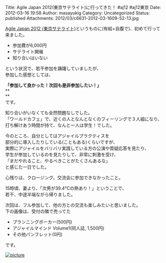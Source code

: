 Title: Agile Japan 2012(東京サテライト)に行ってきた！ #aj12 #aj12東京
Date: 2012-03-16 19:58
Author: masayukig
Category: Uncategorized
Status: published
Attachments: 2012/03/c6631-2012-03-1609-52-13.jpg

[Agile Japan 2012
(東京サテライト)](http://www.agilejapan.org/tokyosatellite/)というものに(有給+自腹で)、初めて行って来ました。

-   参加費が6,000円
-   サテライト開催
-   知り合いはいない

という状況で、若干参加を躊躇していましたが、  
参加した感想としては、

**「参加して良かった！次回も是非参加したい！」**  
**  
**  
です。

知り合いがいなくても全然問題なしでした。  
「ワールドカフェ」で、近くの人となんとなくのフィーリングで３人組になり、  
打ち解けあう時間が持て、なんと一人は学生！でした。

今のところ、自分としてはアジャイルプラクティスを  
部分的に導入したりしている(こともある)くらいですが、  
実際にアジャイルをバリバリ実践している方の公演や質疑応答を見たり、  
学生が参加しているのを見たりして、非常に刺激を受け、  
「まだやれること、やるべきことがたくさんあるな」  
と感じた一日でした。

心残りは、クロージング、交流会に参加できなかったこと。

15時頃、妻より、「次男が39.4℃の熱あり！」ということで、  
若干、中途半端ながら帰りました。

次回は、フル参加して、他の方との交流も楽しみたいと思いました。  
下の画像は、受付の隣で売ってた

-   プランニングポーカー(500円)
-   アジャイルマインド Volume1(同人誌, 1,500円)
-   その他パンフレット(0円)

です。


[![picture](https://masayukig.files.wordpress.com/2012/03/c6631-2012-03-1609-52-13.jpg?w=300)
](https://masayukig.files.wordpress.com/2012/03/c6631-2012-03-1609-52-13.jpg)

